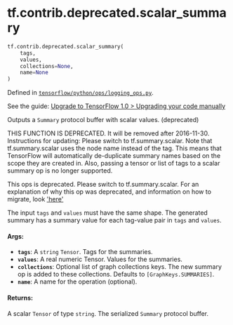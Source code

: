 <div itemscope itemtype="http://developers.google.com/ReferenceObject">
<meta itemprop="name" content="tf.contrib.deprecated.scalar_summary" />
<meta itemprop="path" content="Stable" />
</div>

# tf.contrib.deprecated.scalar_summary

``` python
tf.contrib.deprecated.scalar_summary(
    tags,
    values,
    collections=None,
    name=None
)
```



Defined in [`tensorflow/python/ops/logging_ops.py`](https://www.tensorflow.org/code/tensorflow/python/ops/logging_ops.py).

See the guide: [Upgrade to TensorFlow 1.0 > Upgrading your code manually](../../../../../api_guides/python/upgrade.md#Upgrading_your_code_manually)

Outputs a `Summary` protocol buffer with scalar values. (deprecated)

THIS FUNCTION IS DEPRECATED. It will be removed after 2016-11-30.
Instructions for updating:
Please switch to tf.summary.scalar. Note that tf.summary.scalar uses the node name instead of the tag. This means that TensorFlow will automatically de-duplicate summary names based on the scope they are created in. Also, passing a tensor or list of tags to a scalar summary op is no longer supported.

This ops is deprecated. Please switch to tf.summary.scalar.
For an explanation of why this op was deprecated, and information on how to
migrate, look ['here'](https://github.com/tensorflow/tensorflow/blob/master/tensorflow/contrib/deprecated/__init__.py)

The input `tags` and `values` must have the same shape.  The generated
summary has a summary value for each tag-value pair in `tags` and `values`.

#### Args:

* <b>`tags`</b>: A `string` `Tensor`.  Tags for the summaries.
* <b>`values`</b>: A real numeric Tensor.  Values for the summaries.
* <b>`collections`</b>: Optional list of graph collections keys. The new summary op is
    added to these collections. Defaults to `[GraphKeys.SUMMARIES]`.
* <b>`name`</b>: A name for the operation (optional).


#### Returns:

A scalar `Tensor` of type `string`. The serialized `Summary` protocol
buffer.